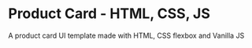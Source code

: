 # Product Card - HTML, CSS, JS

A product card UI template made with HTML, CSS flexbox and Vanilla JS